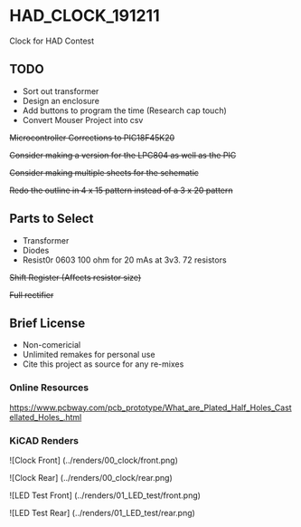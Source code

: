 # HAD_CLOCK_191211 #
Clock for HAD Contest

## TODO ##
* Sort out transformer
* Design an enclosure
* Add buttons to program the time (Research cap touch)
* Convert Mouser Project into csv

~~Microcontroller Corrections to PIC18F45K20~~

~~Consider making a version for the LPC804 as well as the PIC~~

~~Consider making multiple sheets for the schematic~~

~~Redo the outline in 4 x 15 pattern instead of a 3 x 20 pattern~~

## Parts to Select ##
* Transformer
* Diodes
* Resist0r 0603 100 ohm for 20 mAs at 3v3. 72 resistors

~~Shift Register (Affects resistor size)~~

~~Full rectifier~~

## Brief License ##
* Non-comericial
* Unlimited remakes for personal use
* Cite this project as source for any re-mixes

### Online Resources ###
https://www.pcbway.com/pcb_prototype/What_are_Plated_Half_Holes_Castellated_Holes_.html


### KiCAD Renders ###
![Clock Front] (../renders/00_clock/front.png)

![Clock Rear] (../renders/00_clock/rear.png)

![LED Test Front] (../renders/01_LED_test/front.png)

![LED Test Rear] (../renders/01_LED_test/rear.png)

